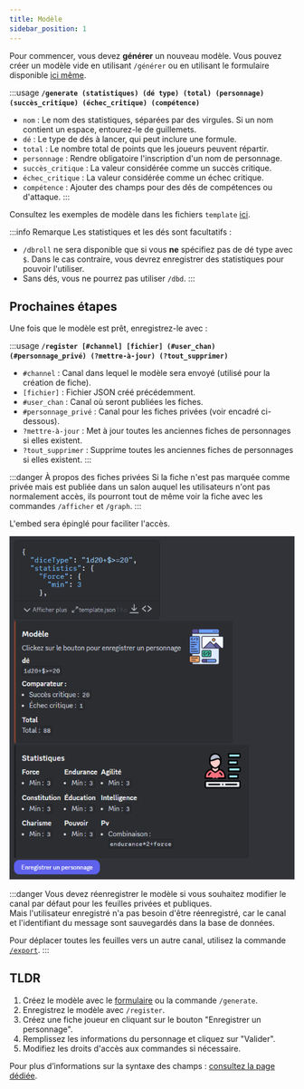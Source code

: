 ```yaml
---
title: Modèle
sidebar_position: 1
---
```


Pour commencer, vous devez **générer** un nouveau modèle. Vous pouvez créer un modèle vide en utilisant `/générer` ou en utilisant le formulaire disponible [ici même](../form.mdx).

:::usage
**`/generate (statistiques) (dé type) (total) (personnage) (succès_critique) (échec_critique) (compétence)`**
- `nom` : Le nom des statistiques, séparées par des virgules. Si un nom contient un espace, entourez-le de guillemets.
- `dé` : Le type de dés à lancer, qui peut inclure une formule.
- `total` : Le nombre total de points que les joueurs peuvent répartir.
- `personnage` : Rendre obligatoire l'inscription d'un nom de personnage.
- `succès_critique` : La valeur considérée comme un succès critique.
- `échec_critique` : La valeur considérée comme un échec critique.
- `compétence` : Ajouter des champs pour des dés de compétences ou d'attaque.
:::

Consultez les exemples de modèle dans les fichiers `template` [ici](https://github.com/Dicelette/discord-dicelette/tree/main/template).

:::info Remarque
Les statistiques et les dés sont facultatifs :
- `/dbroll` ne sera disponible que si vous **ne** spécifiez pas de dé type avec `$`. Dans le cas contraire, vous devrez enregistrer des statistiques pour pouvoir l'utiliser.
- Sans dés, vous ne pourrez pas utiliser `/dbd`. 
:::

## Prochaines étapes

Une fois que le modèle est prêt, enregistrez-le avec :

:::usage
**`/register [#channel] [fichier] (#user_chan) (#personnage_privé) (?mettre-à-jour) (?tout_supprimer)`**
- `#channel` : Canal dans lequel le modèle sera envoyé (utilisé pour la création de fiche).
- `[fichier]` : Fichier JSON créé précédemment.
- `#user_chan` : Canal où seront publiées les fiches.
- `#personnage_privé` : Canal pour les fiches privées (voir encadré ci-dessous).
- `?mettre-à-jour` : Met à jour toutes les anciennes fiches de personnages si elles existent.
- `?tout_supprimer` : Supprime toutes les anciennes fiches de personnages si elles existent.
:::

:::danger À propos des fiches privées
Si la fiche n'est pas marquée comme privée mais est publiée dans un salon auquel les utilisateurs n'ont pas normalement accès, ils pourront tout de même voir la fiche avec les commandes `/afficher` et `/graph`.
:::

L'embed sera épinglé pour faciliter l'accès.

![embed](/assets/register/embed_template.png)

:::danger
Vous devez réenregistrer le modèle si vous souhaitez modifier le canal par défaut pour les feuilles privées et publiques.  
Mais l'utilisateur enregistré n'a pas besoin d'être réenregistré, car le canal et l'identifiant du message sont sauvegardés dans la base de données.

Pour déplacer toutes les feuilles vers un autre canal, utilisez la commande [`/export`](../import_export.md).
:::

## TLDR
1. Créez le modèle avec le [formulaire](../form.mdx) ou la commande `/generate`.
2. Enregistrez le modèle avec `/register`.
3. Créez une fiche joueur en cliquant sur le bouton "Enregistrer un personnage".
4. Remplissez les informations du personnage et cliquez sur "Valider".
5. Modifiez les droits d'accès aux commandes si nécessaire.

Pour plus d’informations sur la syntaxe des champs : [consultez la page dédiée](../../introduction/format.md).

[^1]: Il est possible d'utiliser un forum, qui créera automatiquement un post pour le personnage. Le joueur (ainsi que les administrateurs) seront mentionnés dans le post.